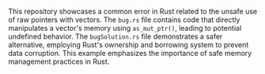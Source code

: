 This repository showcases a common error in Rust related to the unsafe use of raw pointers with vectors.  The `bug.rs` file contains code that directly manipulates a vector's memory using `as_mut_ptr()`, leading to potential undefined behavior.  The `bugSolution.rs` file demonstrates a safer alternative, employing Rust's ownership and borrowing system to prevent data corruption.  This example emphasizes the importance of safe memory management practices in Rust.